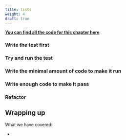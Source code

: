 ```yaml
---
title: lists
weight: 4
draft: true
---
```


**[You can find all the code for this chapter here](https://github.com/pmareke/learn-python-with-tests/tree/main/examples/lists)**

### Write the test first

### Try and run the test

### Write the minimal amount of code to make it run

### Write enough code to make it pass

### Refactor

## Wrapping up

What we have covered:

- 
